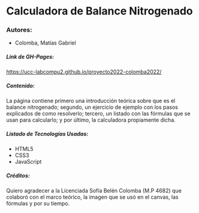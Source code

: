 # Calculadora de Balance Nitrogenado

### Autores:

* Colomba, Matías Gabriel

##### Link de GH-Pages:

https://ucc-labcompu2.github.io/proyecto2022-colomba2022/

##### Contenido:

La página contiene primero una introducción teórica sobre que es el balance nitrogenado; segundo, un ejercicio de
ejemplo con los pasos explicados de como resolverlo; tercero, un listado con las fórmulas que se usan para calcularlo; y
por último, la calculadora propiamente dicha.

##### Listado de Tecnologías Usadas:

* HTML5
* CSS3
* JavaScript

##### Créditos:

Quiero agradecer a la Licenciada Sofía Belén Colomba (M.P 4682) que colaboró con el marco teórico, la imagen que se usó
en el canvas, las fórmulas y por su tiempo.

